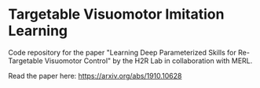 # Targetable Visuomotor Imitation Learning

Code repository for the paper "Learning Deep Parameterized Skills for Re-Targetable Visuomotor Control" by the H2R Lab in collaboration with MERL.

Read the paper here: https://arxiv.org/abs/1910.10628
